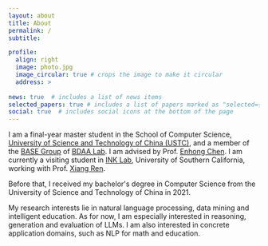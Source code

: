 ```yaml
---
layout: about
title: About
permalink: /
subtitle:

profile:
  align: right
  image: photo.jpg
  image_circular: true # crops the image to make it circular
  address: >
    
news: true  # includes a list of news items
selected_papers: true # includes a list of papers marked as "selected={true}"
social: true  # includes social icons at the bottom of the page
---
```


I am a final-year master student in the School of Computer Science, [University of Science and Technology of China (USTC)](https://www.ustc.edu.cn), and a member of the [BASE Group](http://base.ustc.edu.cn) of [BDAA Lab](http://bigdata.ustc.edu.cn). I am advised by Prof. [Enhong Chen](http://staff.ustc.edu.cn/~cheneh/). I am currently a visiting student in [INK Lab](https://inklab.usc.edu/), University of Southern California, working with Prof. [Xiang Ren](https://shanzhenren.github.io/).

Before that, I received my bachelor's degree in Computer Science from the University of Science and Technology of China in 2021.

My research interests lie in natural language processing, data mining and intelligent education. As for now, I am especially interested in reasoning, generation and evaluation of LLMs. I am also interested in concrete application domains, such as NLP for math and education.

<!-- For more details, please refer to my [CV](). -->